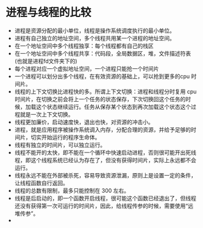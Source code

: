 # 进程与线程的比较
- 进程是资源分配的最小单位，线程是操作系统调度执行的最小单位。
- 进程有自己独立的地址空间，多个线程共用某一个进程的地址空间。
- 在一个地址空间中多个线程独享：每个线程都有自己的栈区
- 在一个地址空间中多个线程共享：代码段，全局数据区，堆，文件描述符表(也就是进程fd文件夹下的)
- 每个进程对应一个虚拟地址空间，一个进程只能抢一个时间片
- 一个进程可以划分出多个线程，在有效资源的基础上，可以抢到更多的cpu 时间片。
- 线程的上下文切换比进程快的多。所谓上下文切换：进程和线程分时复用 cpu 时间片，在切换之前会将上一个任务的状态保存，下次切换回这个任务的时候，加载这个状态继续运行。任务从保存某个状态到再次加载这个状态这个过程就是一次上下文切换。
- 线程更加廉价，启动速度快，退出也快，对资源的冲击小。
- 进程，就是应用程序被操作系统调入内存，分配合理的资源，并给予足够的时间片，切实开始运行的程序生命体。
- 线程有独立的时间片，可以独立运行。
- 线程不能开的太快，即不能在一个循环中快速启动进程，否则很可能开出死线程，即这个线程系统已经认为存在了，但没有获得时间片，实际上永远都不会运行。
- 线程永远不能在外部被杀死，容易导致资源泄漏，原则上是设置一定的条件，让线程函数自行返回。
- 线程的总数有限制，最多只能控制在 300 左右。
- 线程是后启动的，即一个函数开启线程，很可能这个函数已经退出了，但线程还没有获得第一次可运行的时间片，因此，给线程传参的时候，需要使用“远堆传参”。
- 
